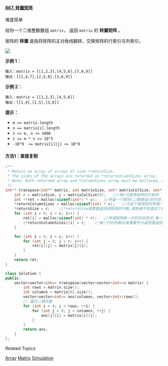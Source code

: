 #### [867. 转置矩阵](https://leetcode.cn/problems/transpose-matrix/)

难度简单

给你一个二维整数数组  `matrix`， 返回  `matrix`  的  **转置矩阵**  。

矩阵的  **转置**  是指将矩阵的主对角线翻转，交换矩阵的行索引与列索引。

![](https://assets.leetcode.com/uploads/2021/02/10/hint_transpose.png)

**示例 1：**
```
输入：matrix = [[1,2,3],[4,5,6],[7,8,9]]
输出：[[1,4,7],[2,5,8],[3,6,9]]
```
**示例 2：**
```
输入：matrix = [[1,2,3],[4,5,6]]
输出：[[1,4],[2,5],[3,6]]
```
**提示：**

-   `m == matrix.length`
-   `n == matrix[i].length`
-   `1 <= m, n <= 1000`
-   `1 <= m * n <= 10^5`
-   `-10^9  <= matrix[i][j] <= 10^9`

#### 方法1：直接复制
```c
/**
 * Return an array of arrays of size *returnSize.
 * The sizes of the arrays are returned as *returnColumnSizes array.
 * Note: Both returned array and *columnSizes array must be malloced, assume caller calls free().
 */
int** transpose(int** matrix, int matrixSize, int* matrixColSize, int* returnSize, int** returnColumnSizes){
    int r = matrixSize, c = matrixColSize[0];   //r和c代表原矩阵的行和列
    int **ret = malloc(sizeof(int*) * c);   //申请一个矩阵(二维数组)的内存,行数为c,首地址为ret,二维数组的类型为int **,二维数组中每个元素的类型为一级指针,即int *,对应sizeof(int *)这个表达式
    *returnColumnSizes = malloc(sizeof(int) * c);   //为这个矩阵的列申请一个数组来记录它每一行的列数,所以这个列数组的长度应该是行数c,由于需要作为参数返回给调用方,所以这里调用了一次解引用
    *returnSize = c;    //*returnSize是需要返回的矩阵的行数,调用者不知道这个功能返回的矩阵有多少行,需要实现者告诉他，同样调用一次解引用
    for (int i = 0; i < c; i++) {
        ret[i] = malloc(sizeof(int) * r);   //申请矩阵每一行的内存空间,每一行的长度为r,即列数
        (*returnColumnSizes)[i] = r;    //每一行的列数长度需要作为返回值返回,所以需要先解引用再索引到行号,即给(*returnColumnSizes)进行赋值
    }

    for (int i = 0; i < c; i++) {
        for (int j = 0; j < r; j++) {
            ret[i][j] = matrix[j][i];
        }
    }
    return ret;
}
```

```cpp
class Solution {
public:
    vector<vector<int>> transpose(vector<vector<int>>& matrix) {
        int rows = matrix.size();
        int columns = matrix[0].size();
        vector<vector<int>> ans(columns, vector<int>(rows));
        // 遍历二维向量
        for (int i = 0; i < rows; ++i) {
            for (int j = 0; j < columns; ++j) {
                ans[j][i] = matrix[i][j];
            }
        }
        return ans;
    }
};
```

Related Topics

[Array](https://leetcode.com/tag/array/) [Matrix](https://leetcode.com/tag/matrix/) [Simulation](https://leetcode.com/tag/simulation/)
